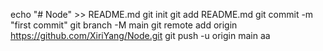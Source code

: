 echo "# Node" >> README.md
git init
git add README.md
git commit -m "first commit"
git branch -M main
git remote add origin https://github.com/XiriYang/Node.git
git push -u origin main
aa

